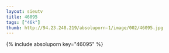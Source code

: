 ```yaml
--- 
layout: sieutv
title: 46095
tags: ["46k"]
thumb: http://94.23.248.219/absoluporn-1/image/002/46095.jpg
---
```

{% include absoluporn key="46095" %} 
